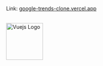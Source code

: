 
Link:
<a href="https://google-trends-clone.vercel.app" target="_blank" >google-trends-clone.vercel.app</a>
<br> <br>
<div>
<img src="https://cdn.jsdelivr.net/gh/devicons/devicon@latest/icons/vuejs/vuejs-original-wordmark.svg" width="100" alt="Vuejs Logo"  />&nbsp &nbsp &nbsp
</div>


